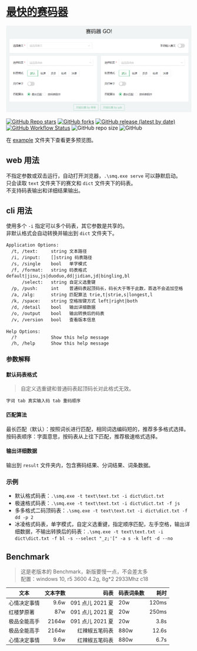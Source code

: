 # [最快的赛码器](https://github.com/cxcn/gosmq)

![](example/preview-serve.png)


[![GitHub Repo stars](https://img.shields.io/github/stars/cxcn/gosmq)](https://github.com/cxcn/gosmq/stargazers)
[![GitHub forks](https://img.shields.io/github/forks/cxcn/gosmq)](https://github.com/cxcn/gosmq/network/members)
[![GitHub release (latest by date)](https://img.shields.io/github/v/release/cxcn/gosmq)](https://github.com/cxcn/gosmq/releases)
[![GitHub Workflow Status](https://img.shields.io/github/actions/workflow/status/cxcn/gosmq/build.yml)](https://github.com/cxcn/gosmq/actions/workflows/build.yml)
![GitHub repo size](https://img.shields.io/github/repo-size/cxcn/gosmq)
![GitHub](https://img.shields.io/github/license/cxcn/gosmq)


在 [example](./example) 文件夹下查看更多预览图。

## web 用法

不指定参数或双击运行，自动打开浏览器，`.\smq.exe serve` 可以静默启动。  
只会读取 `text` 文件夹下的赛文和 `dict` 文件夹下的码表。  
不支持码表输出和详细结果输出。

## cli 用法

使用多个 `-i` 指定可以多个码表，其它参数是共享的。  
非默认格式会自动转换并输出到 `dict` 文件夹下。

```
Application Options:
  /t, /text:     string 文本路径
  /i, /input:    []string 码表路径
  /s, /single    bool   单字模式
  /f, /format:   string 码表格式 default|jisu,js|duoduo,dd|jidian,jd|bingling,bl
      /select:   string 自定义选重键
  /p, /push:     int    普通码表起顶码长，码长大于等于此数，首选不会追加空格
  /a, /alg:      string 匹配算法 trie,t|strie,s|longest,l
  /k, /space:    string 空格按键方式 left|right|both
  /d, /detail    bool   输出详细数据
  /o, /output    bool   输出转换后的码表
  /v, /version   bool   查看版本信息

Help Options:
  /?             Show this help message
  /h, /help      Show this help message
```

### 参数解释

#### 默认码表格式

> 自定义选重键和普通码表起顶码长对此格式无效。

`字词 tab 真实输入码 tab 重码顺序`

#### 匹配算法

最长匹配（默认）：按照词长进行匹配，相同词选编码短的，推荐多多格式选择。  
按码表顺序：字面意思，按码表从上往下匹配，推荐极速格式选择。

#### 输出详细数据

输出到 `result` 文件夹内，包含赛码结果、分词结果、词条数据。

### 示例

- 默认格式码表：`.\smq.exe -t text\text.txt -i dict\dict.txt`
- 极速格式码表：`.\smq.exe -t text\text.txt -i dict\dict.txt -f js`
- 多多格式二码顶码表：`.\smq.exe -t text\text.txt -i dict\dict.txt -f dd -p 2`
- 冰凌格式码表，单字模式，自定义选重键，指定顺序匹配，左手空格，输出详细数据，不输出转换后的码表：`.\smq.exe -t text\text.txt -i dict\dict.txt -f bl -s --select "_z;'[" -a s -k left -d --no`

## Benchmark

> 这是老版本的 Benchmark，新版要慢一点，不会差太多  
> 配置：windows 10, r5 3600 4.2g, 8g\*2 2933Mhz c18

| 文本         | 文本字数 |             码表 | 码表词条数 |  耗时 |
| ------------ | -------: | ---------------: | ---------- | ----: |
| 心情决定事情 |     9.6w | 091 点儿 2021 夏 | 20w        | 120ms |
| 红楼梦原著   |      87w | 091 点儿 2021 夏 | 20w        | 250ms |
| 极品全能高手 |    2164w | 091 点儿 2021 夏 | 20w        |  3.8s |
| 极品全能高手 |    2164w |   红辣椒五笔码表 | 880w       | 12.6s |
| 心情决定事情 |     9.6w |   红辣椒五笔码表 | 880w       |  6.7s |
